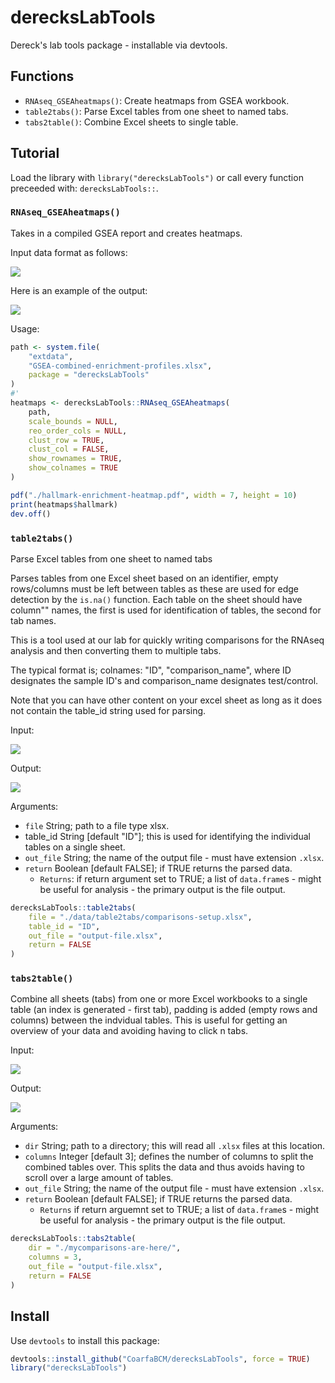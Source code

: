 # derecksLabTools

Dereck's lab tools package - installable via devtools.

## Functions

- `RNAseq_GSEAheatmaps()`: Create heatmaps from GSEA workbook.
- `table2tabs()`: Parse Excel tables from one sheet to named tabs.
- `tabs2table()`: Combine Excel sheets to single table.

## Tutorial

Load the library with `library("derecksLabTools")` or call every function preceeded with: `derecksLabTools::`.

### `RNAseq_GSEAheatmaps()`

Takes in a compiled GSEA report and creates heatmaps.

Input data format as follows:

![](man/figures/gsea-combined-reports.png)

Here is an example of the output:

![](man/figures/hallmark-enrichment-heatmap.png)

Usage:

```r
path <- system.file(
    "extdata",
    "GSEA-combined-enrichment-profiles.xlsx",
    package = "derecksLabTools"
)
#'
heatmaps <- derecksLabTools::RNAseq_GSEAheatmaps(
    path,
    scale_bounds = NULL,
    reo_order_cols = NULL,
    clust_row = TRUE,
    clust_col = FALSE,
    show_rownames = TRUE,
    show_colnames = TRUE
)

pdf("./hallmark-enrichment-heatmap.pdf", width = 7, height = 10)
print(heatmaps$hallmark)
dev.off()
```

### `table2tabs()`

Parse Excel tables from one sheet to named tabs

Parses tables from one Excel sheet based on an identifier, empty rows/columns must be left between tables as these are used for edge detection by the `is.na()` function. Each table on the sheet should have column"" names, the first is used for identification of tables, the second for tab names.

This is a tool used at our lab for quickly writing comparisons for the RNAseq analysis and then converting them to multiple tabs.

The typical format is; colnames: "ID", "comparison_name", where ID designates the sample ID's and comparison_name designates test/control.

Note that you can have other content on your excel sheet as long as it does not contain the table_id string used for parsing.

Input:

![](figures/table.png)

Output:

![](figures/tabs.png)

Arguments:

- `file` String; path to a file type xlsx.
- table_id String \[default "ID"\]; this is used for identifying the individual tables on a single sheet.
- `out_file` String; the name of the output file - must have extension `.xlsx`.
- `return` Boolean \[default FALSE\]; if TRUE returns the parsed data.
    - `Returns`: if return argument set to TRUE; a list of `data.frame`s - might be useful for analysis - the primary output is the file output.

```r
derecksLabTools::table2tabs(
    file = "./data/table2tabs/comparisons-setup.xlsx",
    table_id = "ID",
    out_file = "output-file.xlsx",
    return = FALSE
)
```

### `tabs2table()`

Combine all sheets (tabs) from one or more Excel workbooks to a single table (an index is generated - first tab), padding is added (empty rows and columns) between the indvidual tables. This is useful for getting an overview of your data and avoiding having to click n tabs.

Input:

![](figures/tabs.png)

Output:

![](figures/table.png)

Arguments:

- `dir` String; path to a directory; this will read all `.xlsx` files at this location.
- `columns` Integer \[default 3\]; defines the number of columns to split the combined tables over. This splits the data and thus avoids having to scroll over a large amount of tables.
- `out_file` String; the name of the output file - must have extension `.xlsx`.
- `return` Boolean \[default FALSE\]; if TRUE returns the parsed data.
    - `Returns` if return arguemnt set to TRUE; a list of `data.frame`s - might be useful for analysis - the primary output is the file output.

```r
derecksLabTools::tabs2table(
    dir = "./mycomparisons-are-here/",
    columns = 3,
    out_file = "output-file.xlsx",
    return = FALSE
)
```

## Install

Use `devtools` to install this package:

```r
devtools::install_github("CoarfaBCM/derecksLabTools", force = TRUE)
library("derecksLabTools")
```
